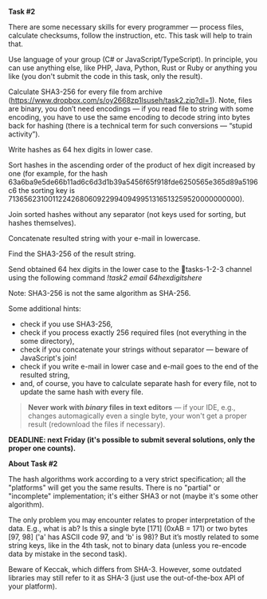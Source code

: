 **Task #2**

There are some necessary skills for every programmer — process files, calculate checksums, follow the instruction, etc. This task will help to train that.

Use language of your group (C# or JavaScript/TypeScript). In principle, you can use anything else, like PHP, Java, Python, Rust or Ruby or anything you like (you don't submit the code in this task, only the result).

Calculate SHA3-256 for every file from archive (https://www.dropbox.com/s/oy2668zp1lsuseh/task2.zip?dl=1). Note, files are binary, you don’t need encodings — if you read file to string with some encoding, you have to use the same encoding to decode string into bytes back for hashing (there is a technical term for such conversions — “stupid activity”).

Write hashes as 64 hex digits in lower case.

Sort hashes in the ascending order of the product of hex digit increased by one (for example, for the hash 63a6ba9e5de66b11ad6c6d3d1b39a5456f65f918fde6250565e365d89a5196c6 the sorting key is 71365623100112242680609229940949951316513259520000000000).

Join sorted hashes without any separator (not keys used for sorting, but hashes themselves).

Concatenate resulted string with your e-mail in lowercase.

Find the SHA3-256 of the result string.

Send obtained 64 hex digits in the lower case to the ⁠🤖tasks-1-2-3 channel using the following command
_!task2 email 64hexdigitshere_

Note: SHA3-256 is not the same algorithm as SHA-256.

Some additional hints:

- check if you use SHA3-256,
- check if you process exactly 256 required files (not everything in the some directory),
- check if you concatenate your strings without separator — beware of JavaScript's join!
- check if you write e-mail in lower case and e-mail goes to the end of the resulted string,
- and, of course, you have to calculate separate hash for every file, not to update the same hash with every file.

> **Never work with _binary_ files in text editors** — if your IDE, e.g., changes automagically even a single byte, your won't get a proper result (redownload the files if necessary).

**DEADLINE: next Friday (it's possible to submit several solutions, only the proper one counts).**

**About Task #2**

The hash algorithms work according to a very strict specification; all the "platforms" will get you the same results. There is no "partial" or "incomplete" implementation; it's either SHA3 or not (maybe it's some other algorithm).

The only problem you may encounter relates to proper interpretation of the data. E.g., what is ab? Is this a single byte [171] (0xAB = 171) or two bytes [97, 98] ('a' has ASCII code 97, and 'b' is 98)? But it’s mostly related to some string keys, like in the 4th task, not to binary data (unless you re-encode data by mistake in the second task).

Beware of Keccak, which differs from SHA-3. However, some outdated libraries may still refer to it as SHA-3 (just use the out-of-the-box API of your platform).

